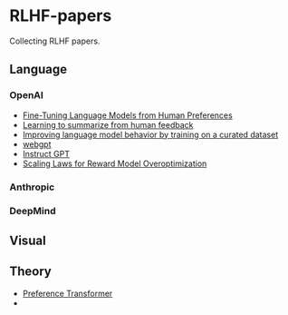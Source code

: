 # RLHF-papers
Collecting RLHF papers.

## Language 
### OpenAI
- [Fine-Tuning Language Models from Human Preferences](https://arxiv.org/abs/1909.08593)
- [Learning to summarize from human feedback](https://arxiv.org/abs/2009.01325)
- [Improving language model behavior by training on a curated dataset](https://cdn.openai.com/palms.pdf)
- [webgpt](https://arxiv.org/abs/2112.09332)
- [Instruct GPT](https://arxiv.org/abs/2203.02155)
- [Scaling Laws for Reward Model Overoptimization](https://arxiv.org/abs/2210.10760)

### Anthropic

### DeepMind

## Visual

## Theory
- [Preference Transformer](https://arxiv.org/abs/2303.00957)
- 
